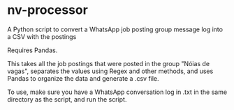 # nv-processor
A Python script to convert a WhatsApp job posting group message log into a CSV with the postings

Requires Pandas.

This takes all the job postings that were posted in the group "Nóias de vagas", separates the values using Regex and other methods, and uses Pandas to organize the data and generate a .csv file.

To use, make sure you have a WhatsApp conversation log in .txt in the same directory as the script, and run the script.
